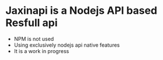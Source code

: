 # Jaxinapi is a Nodejs API based Resfull api
* NPM is not used
* Using exclusively nodejs api native features
* It is a work in progress
